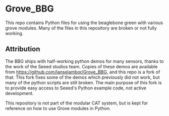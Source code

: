 # Grove_BBG
This repo contains Python files for using the beaglebone green with various grove modules.
Many of the files in this repository are broken or not fully working.

## Attribution
The BBG ships with half-working python demos for many sensors, thanks
to the work of the Seeed studios team. Copies of these demos are available
from https://github.com/lanselambor/Grove_BBG, and this repo is
a fork of that. This fork fixes some of the demos which previously
did not work, but many of the python scripts are still broken. The main
purpose of this fork is to provide easy access to Seeed's Python example
code, not active development.

This repository is not part of the modular CAT system, but is kept for
reference on how to use Grove modules in Python.
